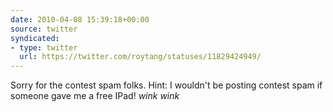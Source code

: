 ```yaml
---
date: 2010-04-08 15:39:18+00:00
source: twitter
syndicated:
- type: twitter
  url: https://twitter.com/roytang/statuses/11829424949/
---
```


Sorry for the contest spam folks. Hint: I wouldn't be posting contest spam if someone gave me a free IPad! *wink wink*